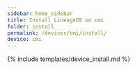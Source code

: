 ```yaml
---
sidebar: home_sidebar
title: Install LineageOS on cmi
folder: install
permalink: /devices/cmi/install/
device: cmi
---
```

{% include templates/device_install.md %}
